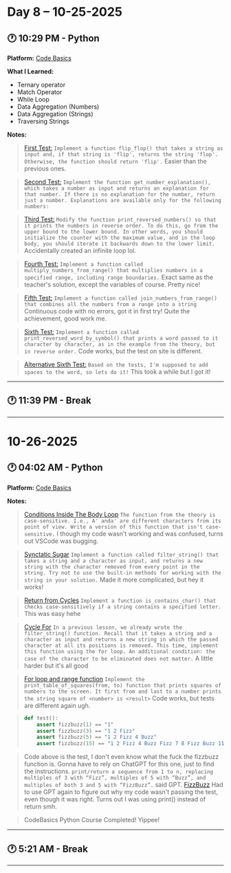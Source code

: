 # Day 8 – 10-25-2025

## 🕐 10:29 PM - Python
**Platform:** [Code Basics](https://code-basics.com/)

**What I Learned:**
- Ternary operator
- Match Operator
- While Loop
- Data Aggregation (Numbers)
- Data Aggregation (Strings)
- Traversing Strings

**Notes:**
> [First Test:](../CodeBasics%20Tests/ternary_operator.py) `Implement a function flip_flop() that takes a string as input and, if that string is 'flip', returns the string 'flop'. Otherwise, the function should return 'flip'.` Easier than the previous ones.

> [Second Test:](../CodeBasics%20Tests/match.py) `Implement the function get_number_explanation(), which takes a number as input and returns an explanation for that number. If there is no explanation for the number, return just a number. Explanations are available only for the following numbers:`

> [Third Test:](../CodeBasics%20Tests/while.py) `Modify the function print_reversed_numbers() so that it prints the numbers in reverse order. To do this, go from the upper bound to the lower bound. In other words, you should initialize the counter with the maximum value, and in the loop body, you should iterate it backwards down to the lower limit.` Accidentally created an infinite loop lol.

> [Fourth Test:](../CodeBasics%20Tests/aggregation_numbers.py) `Implement a function called multiply_numbers_from_range() that multiplies numbers in a specified range, including range boundaries.` Exact same as the teacher's solution, except the variables of course. Pretty nice!

> [Fifth Test:](../CodeBasics%20Tests/aggregation_strings.py) `Implement a function called join_numbers_from_range() that combines all the numbers from a range into a string` Continuous code with no errors, got it in first try! Quite the achievement, good work me.

> [Sixth Test:](../CodeBasics%20Tests/iteration_over_string.py) `Implement a function called print_reversed_word_by_symbol() that prints a word passed to it character by character, as in the example from the theory, but in reverse order.` Code works, but the test on site is different.

> [Alternative Sixth Test:](../CodeBasics%20Tests/iteration_over_string_alt.py) `Based on the tests, I'm supposed to add spaces to the word, so lets do it!` This took a while but I got it!

---

## 🕐 11:39 PM - Break

---

# 10-26-2025
## 🕐 04:02 AM - Python

**Platform:** [Code Basics](https://code-basics.com/)

**Notes:**
> [Conditions Inside The Body Loop](../CodeBasics%20Tests/conditions_inside_loops.py) `The function from the theory is case-sensitive. I.e., A' anda' are different characters from its point of view. Write a version of this function that isn't case-sensitive.` I though my code wasn't working and was confused, turns out VSCode was bugging.

> [Synctatic Sugar](../CodeBasics%20Tests/synctatic_sugar.py) `Implement a function called filter_string() that takes a string and a character as input, and returns a new string with the character removed from every point in the string. Try not to use the built-in methods for working with the string in your solution.` Made it more complicated, but hey it works!

> [Return from Cycles](../CodeBasics%20Tests/return_from_loops.py) `Implement a function is_contains_char() that checks case-sensitively if a string contains a specified letter.` This was easy hehe

> [Cycle For](../CodeBasics%20Tests/for.py) `In a previous lesson, we already wrote the filter_string() function. Recall that it takes a string and a character as input and returns a new string in which the passed character at all its positions is removed. This time, implement this function using the for loop. An additional condition: the case of the character to be eliminated does not matter.` A little harder but it's all good

> [For loop and range function](../CodeBasics%20Tests/for_in_range.py) `Implement the print_table_of_squares(from, to) function that prints squares of numbers to the screen. It first from and last to a number prints the string square of <number> is <result>` Code works, but tests are different again ugh.

> ```python
> def test():
>     assert fizzbuzz(1) == "1"
>     assert fizzbuzz(3) == "1 2 Fizz"
>     assert fizzbuzz(5) == "1 2 Fizz 4 Buzz"
>     assert fizzbuzz(15) == "1 2 Fizz 4 Buzz Fizz 7 8 Fizz Buzz 11 Fizz 13 14 FizzBuzz"
> ```

> Code above is the test, I don't even know what the fuck the fizzbuzz function is. Gonna have to rely on ChatGPT for this one, just to find the instructions. `print/return a sequence from 1 to n, replacing multiples of 3 with “Fizz”, multiples of 5 with “Buzz”, and multiples of both 3 and 5 with “FizzBuzz”.` said GPT. [FizzBuzz](../CodeBasics%20Tests/fizz_buzz.py) Had to use GPT again to figure out why my code wasn't passing the test, even though it was right. Turns out I was using print() instead of return smh.

> CodeBasics Python Course Completed! Yippee!

---

## 🕐 5:21 AM - Break

---